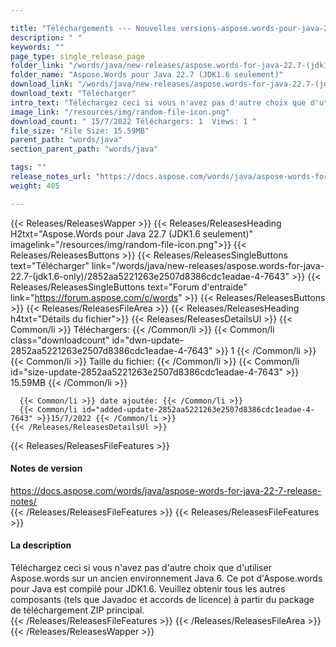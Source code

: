 ```yaml
---

title: "Téléchargements --- Nouvelles versions-aspose.words-pour-java-22.7- (JDK1.6-uniquement)"
description: " "
keywords: ""
page_type: single_release_page
folder_link: "/words/java/new-releases/aspose.words-for-java-22.7-(jdk1.6-only)/"
folder_name: "Aspose.Words pour Java 22.7 (JDK1.6 seulement)"
download_link: "/words/java/new-releases/aspose.words-for-java-22.7-(jdk1.6-only)/2852aa5221263e2507d8386cdc1eadae-4-7643"
download_text: "Télécharger"
intro_text: "Téléchargez ceci si vous n'avez pas d'autre choix que d'utiliser Aspose.words sur un ancien environnement Java 6. Ce pot d'Aspose.words pour Java est compilé pour JDK1.6. Veuillez obtenir tous les autres composants (tels que Javadoc et accords de licence) à partir du package de téléchargement ZIP principal."
image_link: "/resources/img/random-file-icon.png"
download_count: " 15/7/2022 Téléchargers: 1  Views: 1 "
file_size: "File Size: 15.59MB"
parent_path: "words/java"
section_parent_path: "words/java"

tags: ""
release_notes_url: "https://docs.aspose.com/words/java/aspose-words-for-java-22-7-release-notes/"
weight: 405

---
```


{{< Releases/ReleasesWapper >}}
  {{< Releases/ReleasesHeading H2txt="Aspose.Words pour Java 22.7 (JDK1.6 seulement)" imagelink="/resources/img/random-file-icon.png">}}
  {{< Releases/ReleasesButtons >}}
    {{< Releases/ReleasesSingleButtons text="Télécharger" link="/words/java/new-releases/aspose.words-for-java-22.7-(jdk1.6-only)/2852aa5221263e2507d8386cdc1eadae-4-7643" >}}
    {{< Releases/ReleasesSingleButtons text="Forum d'entraide" link="https://forum.aspose.com/c/words" >}}
  {{< Releases/ReleasesButtons >}}
  {{< Releases/ReleasesFileArea >}}
    {{< Releases/ReleasesHeading h4txt="Détails du fichier">}}
    {{< Releases/ReleasesDetailsUl >}}
      {{< Common/li >}} Téléchargers: {{< /Common/li >}}
      {{< Common/li class="downloadcount" id="dwn-update-2852aa5221263e2507d8386cdc1eadae-4-7643" >}} 1 {{< /Common/li >}}
      {{< Common/li >}} Taille du fichier: {{< /Common/li >}}
      {{< Common/li id="size-update-2852aa5221263e2507d8386cdc1eadae-4-7643" >}} 15.59MB {{< /Common/li >}}

      {{< Common/li >}} date ajoutée: {{< /Common/li >}}
      {{< Common/li id="added-update-2852aa5221263e2507d8386cdc1eadae-4-7643" >}}15/7/2022 {{< /Common/li >}}
    {{< /Releases/ReleasesDetailsUl >}}

  {{< Releases/ReleasesFileFeatures >}}
      <h4>Notes de version</h4><div><a href='https://docs.aspose.com/words/java/aspose-words-for-java-22-7-release-notes/'>https://docs.aspose.com/words/java/aspose-words-for-java-22-7-release-notes/</a></div>
  {{< /Releases/ReleasesFileFeatures >}}
  {{< Releases/ReleasesFileFeatures >}}
      <h4>La description</h4><div class="HTMLDescription">Téléchargez ceci si vous n'avez pas d'autre choix que d'utiliser Aspose.words sur un ancien environnement Java 6. Ce pot d'Aspose.words pour Java est compilé pour JDK1.6. Veuillez obtenir tous les autres composants (tels que Javadoc et accords de licence) à partir du package de téléchargement ZIP principal.</div>
  {{< /Releases/ReleasesFileFeatures >}}
 {{< /Releases/ReleasesFileArea >}}
{{< /Releases/ReleasesWapper >}}


